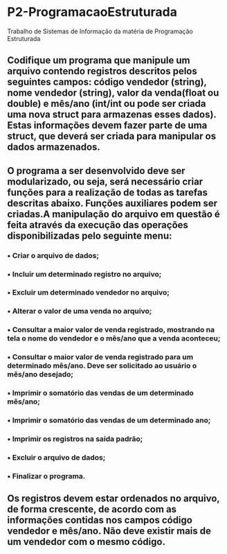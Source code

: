 # P2-ProgramacaoEstruturada
Trabalho de Sistemas de Informação da matéria de Programação Estruturada


## Codifique um programa que manipule um arquivo contendo registros descritos pelos seguintes campos: código vendedor (string), nome vendedor (string), valor da venda(float ou double) e mês/ano (int/int ou pode ser criada uma nova struct para armazenas esses dados). Estas informações devem fazer parte de uma struct, que deverá ser criada para manipular os dados armazenados.

## O programa a ser desenvolvido deve ser modularizado, ou seja, será necessário criar funções para a realização de todas as tarefas descritas abaixo. Funções auxiliares podem ser criadas.A manipulação do arquivo em questão é feita através da execução das operações disponibilizadas pelo seguinte menu: 

### • Criar o arquivo de dados;
### • Incluir um determinado registro no arquivo;
### • Excluir um determinado vendedor no arquivo;
### • Alterar o valor de uma venda no arquivo;
### • Consultar a maior valor de venda registrado, mostrando na tela o nome do vendedor e o mês/ano que a venda aconteceu;
### • Consultar o maior valor de venda registrado para um determinado mês/ano. Deve ser solicitado ao usuário o mês/ano desejado;
### • Imprimir o somatório das vendas de um determinado mês/ano;
### • Imprimir o somatório das vendas de um determinado ano;
### • Imprimir os registros na saída padrão;
### • Excluir o arquivo de dados;
### • Finalizar o programa.

## Os registros devem estar ordenados no arquivo, de forma crescente, de acordo com as informações contidas nos campos código vendedor e mês/ano. Não deve existir mais de um vendedor com o mesmo código.
